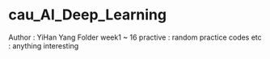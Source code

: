 # cau_AI_Deep_Learning
Author : YiHan Yang
Folder
week1 ~ 16
practive : random practice codes
etc : anything interesting
